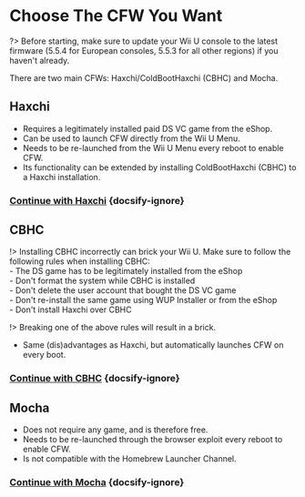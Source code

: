 # Choose The CFW You Want

?> Before starting, make sure to update your Wii U console to the latest firmware (5.5.4 for European consoles, 5.5.3 for all other regions) if you haven't already.

There are two main CFWs: Haxchi/ColdBootHaxchi (CBHC) and Mocha.

## **Haxchi**

- Requires a legitimately installed paid DS VC game from the eShop.
- Can be used to launch CFW directly from the Wii U Menu.
- Needs to be re-launched from the Wii U Menu every reboot to enable CFW.
- Its functionality can be extended by installing ColdBootHaxchi (CBHC) to a Haxchi installation.

### [**Continue with Haxchi**](user-guide/haxchi/sd-preparation) {docsify-ignore}

## **CBHC**

!> Installing CBHC incorrectly can brick your Wii U. Make sure to follow the following rules when installing CBHC:
<br>- The DS game has to be legitimately installed from the eShop
<br>- Don't format the system while CBHC is installed
<br>- Don't delete the user account that bought the DS VC game
<br>- Don't re-install the same game using WUP Installer or from the eShop
<br>- Don't install Haxchi over CBHC

!> Breaking one of the above rules will result in a brick.

- Same (dis)advantages as Haxchi, but automatically launches CFW on every boot. 

### [**Continue with CBHC**](user-guide/cbhc/sd-preparation) {docsify-ignore}

## **Mocha**

- Does not require any game, and is therefore free.
- Needs to be re-launched through the browser exploit every reboot to enable CFW.
- Is not compatible with the Homebrew Launcher Channel.

### [**Continue with Mocha**](user-guide/mocha/sd-preparation) {docsify-ignore}